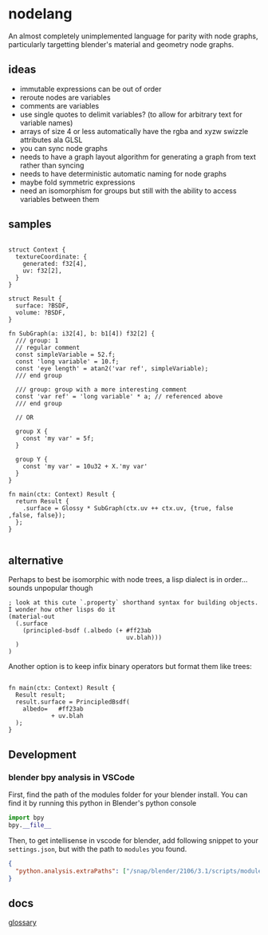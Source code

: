 
# nodelang

An almost completely unimplemented language for parity with node graphs, particularly targetting blender's material and geometry node graphs.

## ideas

- immutable expressions can be out of order
- reroute nodes are variables
- comments are variables
- use single quotes to delimit variables? (to allow for arbitrary text for variable names)
- arrays of size 4 or less automatically have the rgba and xyzw swizzle attributes ala GLSL
- you can sync node graphs
- needs to have a graph layout algorithm for generating a graph from text rather than syncing
- needs to have deterministic automatic naming for node graphs
- maybe fold symmetric expressions
- need an isomorphism for groups but still with the ability to access variables between them

## samples

```nodelang

struct Context {
  textureCoordinate: {
    generated: f32[4],
    uv: f32[2],
  }
}

struct Result {
  surface: ?BSDF,
  volume: ?BSDF,
}

fn SubGraph(a: i32[4], b: b1[4]) f32[2] {
  /// group: 1
  // regular comment
  const simpleVariable = 52.f;
  const 'long variable' = 10.f;
  const 'eye length' = atan2('var ref', simpleVariable);
  /// end group
  
  /// group: group with a more interesting comment
  const 'var ref' = 'long variable' * a; // referenced above
  /// end group

  // OR

  group X {
    const 'my var' = 5f;
  }

  group Y {
    const 'my var' = 10u32 + X.'my var'
  }
}

fn main(ctx: Context) Result {
  return Result {
    .surface = Glossy * SubGraph(ctx.uv ++ ctx.uv, {true, false ,false, false});
  };
}


```

## alternative

Perhaps to best be isomorphic with node trees, a lisp dialect is in order... sounds unpopular though

```nodelang-lisp
; look at this cute `.property` shorthand syntax for building objects. I wonder how other lisps do it
(material-out
  (.surface
    (principled-bsdf (.albedo (+ #ff23ab
                                 uv.blah)))
  )
)
```

Another option is to keep infix binary operators but format them like trees:

```nodelang-binop

fn main(ctx: Context) Result {
  Result result;
  result.surface = PrincipledBsdf(
    albedo=   #ff23ab
            + uv.blah
  );
}

```

## Development

### blender bpy analysis in VSCode

First, find the path of the modules folder for your blender install. You can find it by running
this python in Blender's python console

```python
import bpy
bpy.__file__
```

Then, to get intellisense in vscode for blender, add following snippet to your `settings.json`, but with the path to `modules` you found.

```json
{
  "python.analysis.extraPaths": ["/snap/blender/2106/3.1/scripts/modules"]
}
```

## docs

[glossary](./GLOSSARY.md)

